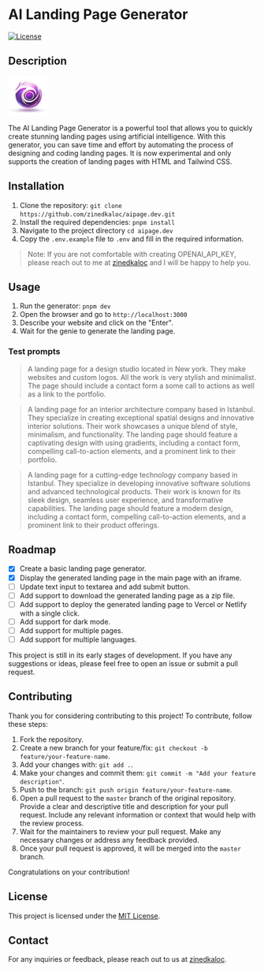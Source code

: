 # AI Landing Page Generator

[![License](https://img.shields.io/badge/license-MIT-blue.svg)](LICENSE)

## Description

![A landing page generator](/public/logo.png)

The AI Landing Page Generator is a powerful tool that allows you to quickly create stunning landing pages using artificial intelligence. With this generator, you can save time and effort by automating the process of designing and coding landing pages. It is now experimental and only supports the creation of landing pages with HTML and Tailwind CSS.

## Installation

1. Clone the repository: `git clone https://github.com/zinedkaloc/aipage.dev.git`
2. Install the required dependencies: `pnpm install`
3. Navigate to the project directory `cd aipage.dev`
4. Copy the `.env.example` file to `.env` and fill in the required information.

> Note: If you are not comfortable with creating OPENAI_API_KEY, please reach out to me at [zinedkaloc](https://twitter.com/zinedkaloc) and I will be happy to help you.

## Usage

1. Run the generator: `pnpm dev`
2. Open the browser and go to `http://localhost:3000`
3. Describe your website and click on the "Enter".
4. Wait for the genie to generate the landing page.

### Test prompts

> A landing page for a design studio located in New york. They make websites and custom logos. All the work is very stylish and minimalist. The page should include a contact form a some call to actions as well as a link to the portfolio.

> A landing page for an interior architecture company based in Istanbul. They specialize in creating exceptional spatial designs and innovative interior solutions. Their work showcases a unique blend of style, minimalism, and functionality. The landing page should feature a captivating design with using gradients, including a contact form, compelling call-to-action elements, and a prominent link to their portfolio.

> A landing page for a cutting-edge technology company based in Istanbul. They specialize in developing innovative software solutions and advanced technological products. Their work is known for its sleek design, seamless user experience, and transformative capabilities. The landing page should feature a modern design, including a contact form, compelling call-to-action elements, and a prominent link to their product offerings.

## Roadmap

- [x] Create a basic landing page generator.
- [x] Display the generated landing page in the main page with an iframe.
- [ ] Update text input to textarea and add submit button.
- [ ] Add support to download the generated landing page as a zip file.
- [ ] Add support to deploy the generated landing page to Vercel or Netlify with a single click.
- [ ] Add support for dark mode.
- [ ] Add support for multiple pages.
- [ ] Add support for multiple languages.

This project is still in its early stages of development. If you have any suggestions or ideas, please feel free to open an issue or submit a pull request.

## Contributing

Thank you for considering contributing to this project! To contribute, follow these steps:

1. Fork the repository.
2. Create a new branch for your feature/fix: `git checkout -b feature/your-feature-name`.
3. Add your changes with: `git add .`.
4. Make your changes and commit them: `git commit -m "Add your feature description"`.
5. Push to the branch: `git push origin feature/your-feature-name`.
6. Open a pull request to the `master` branch of the original repository. Provide a clear and descriptive title and description for your pull request. Include any relevant information or context that would help with the review process.
7. Wait for the maintainers to review your pull request. Make any necessary changes or address any feedback provided.
8. Once your pull request is approved, it will be merged into the `master` branch.

Congratulations on your contribution!

## License

This project is licensed under the [MIT License](LICENSE).

## Contact

For any inquiries or feedback, please reach out to us at [zinedkaloc](https://twitter.com/zinedkaloc).
